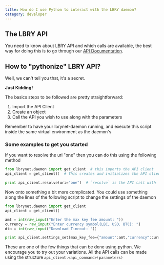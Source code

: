 ```yaml
---
title: How do I use Python to interact with the LBRY daemon?
category: developer
---
```


## The LBRY API

You need to know about LBRY API and which calls are available, the best way for doing this is to go through our [API Documentation](https://lbry.io/api).

## How to "pythonize" LBRY API?

Well, we can't tell you that, it's a secret.

**Just Kidding!**

The basics steps to be followed are pretty straightforward:
1. Import the API Client
2. Create an object
3. Call the API you wish to use along with the parameters

Remember to have your lbrynet-daemon running, and execute this script inside the same virtual environment as the daemon's

### Some examples to get you started

If you want to resolve the uri "one" then you can do this using the following method
```python
from lbrynet.daemon import get_client  # this imports the API client
api_client = get_client()  # This creates and initializes the API client object

print api_client.resolve(uri="one")  # `resolve` is the API call with `uri="one"` as parameter
```

Now onto something a bit more complicated. You could use something along the lines of the following script to change the settings of the daemon
```python
from lbrynet.daemon import get_client
api_client = get_client()

amt = int(raw_input("Enter the max key fee amount: "))
currency = raw_input("Enter currency symbol(LBC, USD, BTC): ")
dto = int(raw_input("Download Timeout: "))

print api_client.settings_set(max_key_fee={"amount":amt,"currency":currency}, download_timeout=dto))
```

These are one of the few things that can be done using python. We encourage you to try out your variations. All the API calls can be made using the structure `api_client.<api_command>(parameters)`
